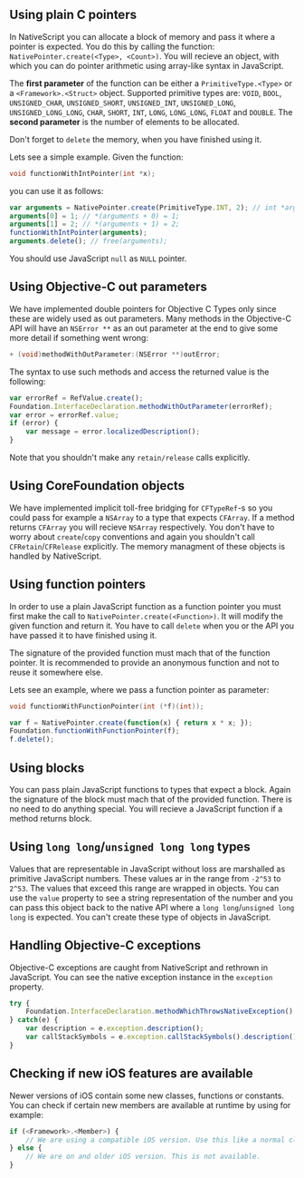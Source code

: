 ## Using plain C pointers
In NativeScript you can allocate a block of memory and pass it where a pointer is expected. You do this by calling the function: `NativePointer.create(<Type>, <Count>)`. You will recieve an object, with which you can do pointer arithmetic using array-like syntax in JavaScript.

The **first parameter** of the function can be either a `PrimitiveType.<Type>` or a `<Framework>.<Struct>` object. Supported primitive types are: `VOID`, `BOOL`, `UNSIGNED_CHAR`, `UNSIGNED_SHORT`, `UNSIGNED_INT`, `UNSIGNED_LONG`, `UNSIGNED_LONG_LONG`, `CHAR`, `SHORT`, `INT`, `LONG`, `LONG_LONG`, `FLOAT` and `DOUBLE`. The **second parameter** is the number of elements to be allocated.

Don't forget to `delete` the memory, when you have finished using it.

Lets see a simple example. Given the function:
```c
void functionWithIntPointer(int *x);
```
you can use it as follows:
```javascript
var arguments = NativePointer.create(PrimitiveType.INT, 2); // int *arguments = malloc(2 * sizeof(int));
arguments[0] = 1; // *(arguments + 0) = 1;
arguments[1] = 2; // *(arguments + 1) = 2;
functionWithIntPointer(arguments);
arguments.delete(); // free(arguments);
```

You should use JavaScript `null` as `NULL` pointer.

## Using Objective-C out parameters
We have implemented double pointers for Objective C Types only since these are widely used as out parameters. Many methods in the Objective-C API will have an `NSError **` as an out parameter at the end to give some more detail if something went wrong:
```objective-c
+ (void)methodWithOutParameter:(NSError **)outError;
```

The syntax to use such methods and access the returned value is the following:
```javascript
var errorRef = RefValue.create();
Foundation.InterfaceDeclaration.methodWithOutParameter(errorRef);
var error = errorRef.value;
if (error) {
    var message = error.localizedDescription();
}
```

Note that you shouldn't make any `retain/release` calls explicitly.

## Using CoreFoundation objects
We have implemented implicit toll-free bridging for `CFTypeRef`-s so you could pass for example a `NSArray` to a type that expects `CFArray`. If a method returns `CFArray` you will recieve `NSArray` respectively. You don't have to worry about `create`/`copy` conventions and again you shouldn't call `CFRetain`/`CFRelease` explicitly. The memory managment of these objects is handled by NativeScript.

## Using function pointers
In order to use a plain JavaScript function as a function pointer you must first make the call to `NativePointer.create(<Function>)`. It will modify the given function and return it. You have to call `delete` when you or the API you have passed it to have finished using it.

The signature of the provided function must mach that of the function pointer. It is recommended to provide an anonymous function and not to reuse it somewhere else.

Lets see an example, where we pass a function pointer as parameter:
```objective-c
void functionWithFunctionPointer(int (*f)(int));
```
```javascript
var f = NativePointer.create(function(x) { return x * x; });
Foundation.functionWithFunctionPointer(f);
f.delete();
```


## Using blocks
You can pass plain JavaScript functions to types that expect a block. Again the signature of the block must mach that of the provided function. There is no need to do anything special. You will recieve a JavaScript function if a method returns block.

## Using `long long`/`unsigned long long` types
Values that are representable in JavaScript without loss are marshalled as primitive JavaScript numbers. These values ar in the range from `-2^53` to `2^53`. The values that exceed this range are wrapped in objects. You can use the `value` property to see a string representation of the number and you can pass this object back to the native API where a `long long`/`unsigned long long` is expected. You can't create these type of objects in JavaScript.

## Handling Objective-C exceptions
Objective-C exceptions are caught from NativeScript and rethrown in JavaScript. You can see the native exception instance in the `exception` property.
```javascript
try {
    Foundation.InterfaceDeclaration.methodWhichThrowsNativeException()
} catch(e) {
    var description = e.exception.description();
    var callStackSymbols = e.exception.callStackSymbols().description();
}
```

## Checking if new iOS features are available
Newer versions of iOS contain some new classes, functions or constants. You can check if certain new members are available at runtime by using for example:

```javascript
if (<Framework>.<Member>) {
    // We are using a compatible iOS version. Use this like a normal class.
} else {
    // We are on and older iOS version. This is not available.
}
```

